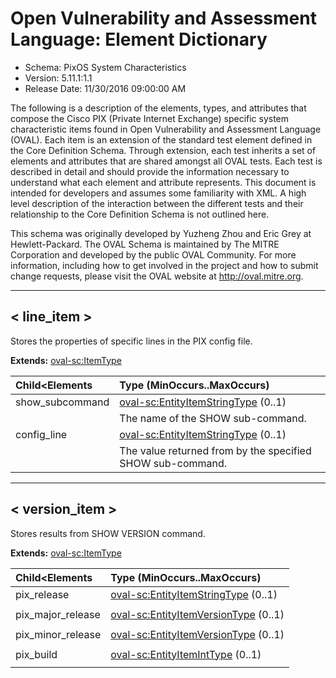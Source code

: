 # Open Vulnerability and Assessment Language: Element Dictionary

* Schema: PixOS System Characteristics  
* Version: 5.11.1:1.1  
* Release Date: 11/30/2016 09:00:00 AM

The following is a description of the elements, types, and attributes that compose the Cisco PIX (Private Internet Exchange) specific system characteristic items found in Open Vulnerability and Assessment Language (OVAL). Each item is an extension of the standard test element defined in the Core Definition Schema. Through extension, each test inherits a set of elements and attributes that are shared amongst all OVAL tests. Each test is described in detail and should provide the information necessary to understand what each element and attribute represents. This document is intended for developers and assumes some familiarity with XML. A high level description of the interaction between the different tests and their relationship to the Core Definition Schema is not outlined here.

This schema was originally developed by Yuzheng Zhou and Eric Grey at Hewlett-Packard. The OVAL Schema is maintained by The MITRE Corporation and developed by the public OVAL Community. For more information, including how to get involved in the project and how to submit change requests, please visit the OVAL website at http://oval.mitre.org.

______________
  
## <a name="line_item"></a>< line_item >

Stores the properties of specific lines in the PIX config file.

**Extends:** [oval-sc:ItemType](oval-system-characteristics-schema.md#ItemType) 

| Child<Elements | Type (MinOccurs..MaxOccurs) |  
|:-------------- |:--------------------------- |  
| show_subcommand | [oval-sc:EntityItemStringType](oval-system-characteristics-schema.md#EntityItemStringType)  (0..1) |  
||<div>The name of the SHOW sub-command.</div>|  
| config_line | [oval-sc:EntityItemStringType](oval-system-characteristics-schema.md#EntityItemStringType)  (0..1) |  
||<div>The value returned from by the specified SHOW sub-command.</div>|  
  
______________
  
## <a name="version_item"></a>< version_item >

Stores results from SHOW VERSION command.

**Extends:** [oval-sc:ItemType](oval-system-characteristics-schema.md#ItemType) 

| Child<Elements | Type (MinOccurs..MaxOccurs) |  
|:-------------- |:--------------------------- |  
| pix_release | [oval-sc:EntityItemStringType](oval-system-characteristics-schema.md#EntityItemStringType)  (0..1) |  
||<div></div>|  
| pix_major_release | [oval-sc:EntityItemVersionType](oval-system-characteristics-schema.md#EntityItemVersionType)  (0..1) |  
||<div></div>|  
| pix_minor_release | [oval-sc:EntityItemVersionType](oval-system-characteristics-schema.md#EntityItemVersionType)  (0..1) |  
||<div></div>|  
| pix_build | [oval-sc:EntityItemIntType](oval-system-characteristics-schema.md#EntityItemIntType)  (0..1) |  
||<div></div>|  
  
